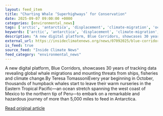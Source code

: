 ```yaml
---
layout: feed_item
title: "Charting Whale ‘Superhighways’ for Conservation"
date: 2025-09-07 09:00:00 +0000
categories: [environmental_news]
tags: ['arctic', 'antarctica', 'displacement', 'climate-migration', 'oceania', 'pacific-region', 'polar-regions']
keywords: ['arctic', 'antarctica', 'displacement', 'climate-migration', 'oceania', 'superhighways', 'charting', 'whale']
description: "A new digital platform, Blue Corridors, showcases 30 years of tracking data revealing global whale migrations and mounting threats from ships, fisheries and ..."
external_url: https://insideclimatenews.org/news/07092025/blue-corridors-whale-superhighways-conservation/
is_feed: true
source_feed: "Inside Climate News"
feed_category: "environmental_news"
---
```


A new digital platform, Blue Corridors, showcases 30 years of tracking data revealing global whale migrations and mounting threats from ships, fisheries and climate change.By Teresa TomassoniEvery year beginning in October, thousands of humpback whales start to leave their warm nurseries in the Eastern Tropical Pacific—an ocean stretch spanning the west coast of Mexico to the northern tip of Peru—to embark on a remarkable and hazardous journey of more than 5,000 miles to feed in Antarctica.&nbsp;

[Read original article](https://insideclimatenews.org/news/07092025/blue-corridors-whale-superhighways-conservation/)
